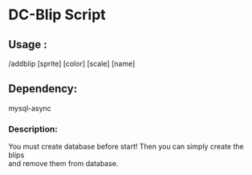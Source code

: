 # DC-Blip Script <br>
## Usage : <br>
/addblip [sprite] [color] [scale] [name] <br>
## Dependency:
mysql-async <br>
### Description:
You must create database before start! 
Then you can simply create the blips <br> and remove them from database.
